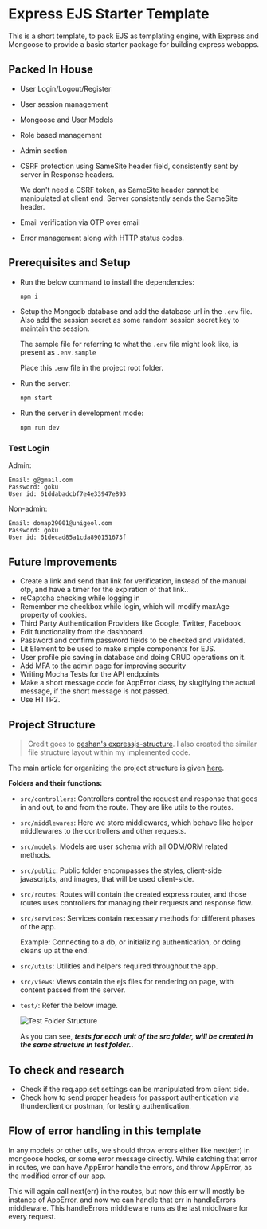 # Express EJS Starter Template

This is a short template, to pack EJS as templating engine, with Express and Mongoose to provide a basic starter package for building express webapps.

## Packed In House

* User Login/Logout/Register
* User session management
* Mongoose and User Models
* Role based management
* Admin section
* CSRF protection using SameSite header field, consistently sent by server in Response headers.

    We don't need a CSRF token, as SameSite header cannot be manipulated at client end. Server consistently sends the SameSite header.

* Email verification via OTP over email
* Error management along with HTTP status codes.

## Prerequisites and Setup

* Run the below command to install the dependencies:

    ```bash
    npm i
    ```

* Setup the Mongodb database and add the database url in the `.env` file. Also add the session secret as some random session secret key to maintain the session. 

    The sample file for referring to what the `.env` file might look like, is present as `.env.sample` 
    
    Place this `.env` file in the project root folder.

* Run the server:

    ```bash
    npm start
    ```

* Run the server in development mode:

    ```bash
    npm run dev
    ```

### Test Login

Admin:
```
Email: g@gmail.com
Password: goku
User id: 61ddabadcbf7e4e33947e893
```

Non-admin:
```
Email: domap29001@unigeol.com
Password: goku
User id: 61decad85a1cda890151673f
```

## Future Improvements

* Create a link and send that link for verification, instead of the manual otp, and have a timer for the expiration of that link..
* reCaptcha checking while logging in
* Remember me checkbox while login, which will modify maxAge property of cookies.
* Third Party Authentication Providers like Google, Twitter, Facebook
* Edit functionality from the dashboard.
* Password and confirm password fields to be checked and validated.
* Lit Element to be used to make simple components for EJS.
* User profile pic saving in database and doing CRUD operations on it.
* Add MFA to the admin page for improving security
* Writing Mocha Tests for the API endpoints
* Make a short message code for AppError class, by slugifying the actual message, if the short message is not passed.
* Use HTTP2.

## Project Structure

> Credit goes to [geshan's expressjs-structure](https://github.com/geshan/expressjs-structure). I also created the similar file structure layout within my implemented code.

The main article for organizing the project structure is given [here](https://blog.logrocket.com/organizing-express-js-project-structure-better-productivity/).

**Folders and their functions:**
* `src/controllers`: Controllers control the request and response that goes in and out, to and from the route. They are like utils to the routes.
* `src/middlewares`: Here we store middlewares, which behave like helper middlewares to the controllers and other requests.
* `src/models`: Models are user schema with all ODM/ORM related methods.
* `src/public`: Public folder encompasses the styles, client-side javascripts, and images, that will be used client-side. 
* `src/routes`: Routes will contain the created express router, and those routes uses controllers for managing their requests and response flow.
* `src/services`: Services contain necessary methods for different phases of the app.

    Example: Connecting to a db, or initializing authentication, or doing cleans up at the end.

* `src/utils`: Utilities and helpers required throughout the app.
* `src/views`: Views contain the ejs files for rendering on page, with content passed from the server.
* `test/`: Refer the below image.

    ![Test Folder Structure](https://blog.logrocket.com/wp-content/uploads/2022/01/Express-test-folder-structure.png)

    As you can see, ***tests for each unit of the src folder, will be created in the same structure in test folder..***

## To check and research

* Check if the req.app.set settings can be manipulated from client side.
* Check how to send proper headers for passport authentication via thunderclient or postman, for testing authentication. 

## Flow of error handling in this template

In any models or other utils, we should throw errors either like next(err) in mongoose hooks, or some error message directly. While catching that error in routes, we can have AppError handle the errors, and throw AppError, as the modified error of our app.

This will again call next(err) in the routes, but now this err will mostly be instance of AppError, and now we can handle that err in handleErrors middleware. This handleErrors middleware runs as the last middlware for every request.
